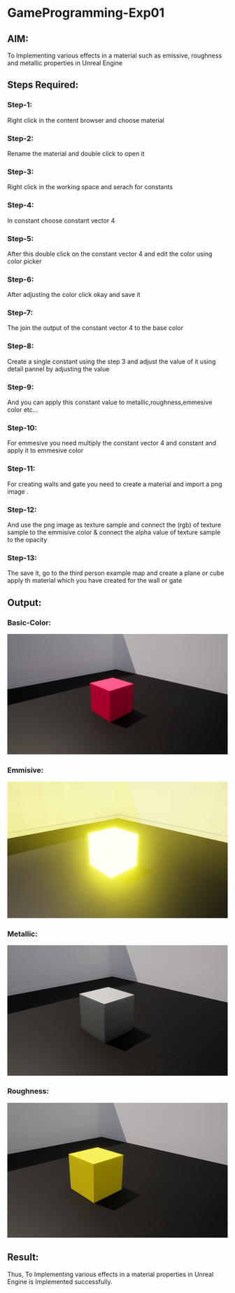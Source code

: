 # GameProgramming-Exp01
## AIM:
To Implementing various effects in a material such as emissive, roughness and metallic properties in Unreal Engine

## Steps Required:
### Step-1:
Right click in the content browser and choose material
### Step-2:
Rename the material and double click to open it
### Step-3:
Right click in the working space and serach for constants
### Step-4:
In constant choose constant vector 4
### Step-5:
After this double click on the constant vector 4 and edit the color  using color picker
### Step-6:
After adjusting the color click okay and save it
### Step-7:
The join the output of the constant vector 4 to the base color
### Step-8:
Create a single constant using the step 3 and adjust the value of it using detail pannel by adjusting the value
### Step-9:
And you can apply this constant value to metallic,roughness,emmesive color etc...
### Step-10:
For emmesive you need multiply the constant vector 4 and constant and apply it to emmesive color
### Step-11:
For creating walls and gate you need to create a material and  import a png image .
### Step-12:
And use the png image as texture sample and  connect the (rgb) of texture sample to the emmisive color &   connect the alpha value of texture sample to the opacity 
### Step-13:
The save it,  go to the third person example map and create a plane or cube apply th material which you have created for the wall or gate

## Output:
### Basic-Color:
![output](basic_clr.png)
### Emmisive:
![output](emmisive.png)
### Metallic:
![output](metallic.png)
### Roughness:
![output](rough.png)

## Result:
Thus, To Implementing various effects in a material properties in Unreal Engine is Implemented successfully.